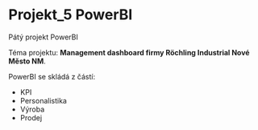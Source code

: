# Projekt_5 PowerBI

Pátý projekt PowerBI

Téma projektu: **Management dashboard firmy Röchling Industrial Nové Město NM**.

PowerBI se skládá z částí:
- KPI
- Personalistika 
- Výroba
- Prodej
